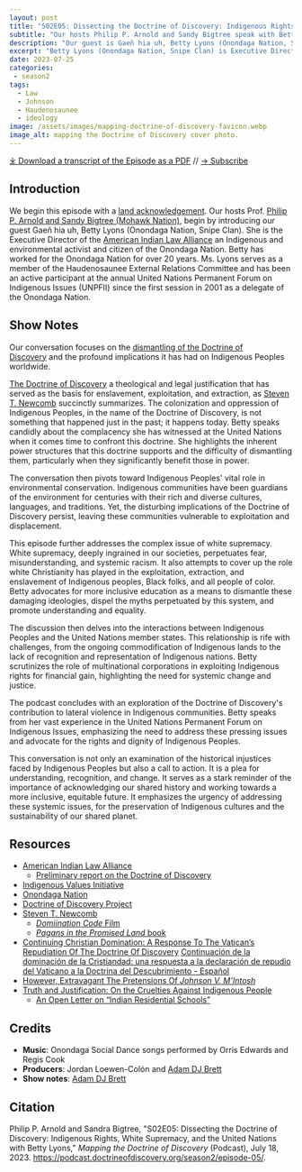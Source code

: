 ```yaml
---
layout: post
title: "S02E05: Dissecting the Doctrine of Discovery: Indigenous Rights, White Supremacy, and the United Nations with Betty Lyons"
subtitle: "Our hosts Philip P. Arnold and Sandy Bigtree speak with Betty Lyons"
description: "Our guest is Gaeñ hia uh, Betty Lyons (Onondaga Nation, Snipe Clan). Executive Director of the American Indian Law Alliance. She is an Indigenous and environmental activist and citizen of the Onondaga Nation. Betty has worked for the Onondaga Nation for over 20 years. Ms. Lyons serves as a member of the Haudenosaunee External Relations Committee and has been an active participant at the annual United Nations Permanent Forum on Indigenous Issues (UNPFII) since the first session in 2001 as a delegate of the Onondaga Nation."
excerpt: "Betty Lyons (Onondaga Nation, Snipe Clan) is Executive Director of the American Indian Law Alliance. She is an Indigenous and environmental activist and citizen of the Onondaga Nation."
date: 2023-07-25
categories: 
 - season2
tags: 
  - Law
  - Johnson
  - Haudenosaunee
  - ideology
image: /assets/images/mapping-doctrine-of-discovery-favicon.webp
image_alt: mapping the Doctrine of Discovery cover photo.
---
```


<div id="buzzsprout-player-13260217"></div><script src="https://www.buzzsprout.com/1926214/13260217-s02e05-dissecting-the-doctrine-of-discovery-indigenous-rights-white-supremacy-and-the-united-nations-with-betty-lyons.js?container_id=buzzsprout-player-13260217&player=small" type="text/javascript" charset="utf-8"></script>

[⤓ Download a transcript of the Episode as a PDF](/assets/pdfs/S02E05-Dissecting-the-Doctrine-of-Discovery-Betty-Lyons-TRANSCRIPT.pdf) // [→ Subscribe](/subscribe/)
  

Introduction
------------

We begin this episode with a [land acknowledgement](https://podcast.doctrineofdiscovery.org/land/). Our hosts Prof. [Philip P. Arnold and Sandy Bigtree (Mohawk Nation)](https://indigenousvalues.org/about/our-team/), begin by introducing our guest Gaeñ hia uh, Betty Lyons (Onondaga Nation, Snipe Clan). She is the Executive Director of the [American Indian Law Alliance](https://aila.ngo/) an Indigenous and environmental activist and citizen of the Onondaga Nation. Betty has worked for the Onondaga Nation for over 20 years. Ms. Lyons serves as a member of the Haudenosaunee External Relations Committee and has been an active participant at the annual United Nations Permanent Forum on Indigenous Issues (UNPFII) since the first session in 2001 as a delegate of the Onondaga Nation.

Show Notes
----------

Our conversation focuses on the [dismantling of the Doctrine of Discovery](https://aila.ngo/issues/doctrine-of-discovery/) and the profound implications it has had on Indigenous Peoples worldwide.

[The Doctrine of Discovery](https://doctrineofdiscovery.org/what-is-the-doctrine-of-discovery/) a theological and legal justification that has served as the basis for enslavement, exploitation, and extraction, as [Steven T. Newcomb](https://originalfreenations.com/) succinctly summarizes. The colonization and oppression of Indigenous Peoples, in the name of the Doctrine of Discovery, is not something that happened just in the past; it happens today. Betty speaks candidly about the complacency she has witnessed at the United Nations when it comes time to confront this doctrine. She highlights the inherent power structures that this doctrine supports and the difficulty of dismantling them, particularly when they significantly benefit those in power.

The conversation then pivots toward Indigenous Peoples' vital role in environmental conservation. Indigenous communities have been guardians of the environment for centuries with their rich and diverse cultures, languages, and traditions. Yet, the disturbing implications of the Doctrine of Discovery persist, leaving these communities vulnerable to exploitation and displacement.

This episode further addresses the complex issue of white supremacy. White supremacy, deeply ingrained in our societies, perpetuates fear, misunderstanding, and systemic racism. It also attempts to cover up the role white Christianity has played in the exploitation, extraction, and enslavement of Indigenous peoples, Black folks, and all people of color. Betty advocates for more inclusive education as a means to dismantle these damaging ideologies, dispel the myths perpetuated by this system, and promote understanding and equality.

The discussion then delves into the interactions between Indigenous Peoples and the United Nations member states. This relationship is rife with challenges, from the ongoing commodification of Indigenous lands to the lack of recognition and representation of Indigenous nations. Betty scrutinizes the role of multinational corporations in exploiting Indigenous rights for financial gain, highlighting the need for systemic change and justice.

The podcast concludes with an exploration of the Doctrine of Discovery's contribution to lateral violence in Indigenous communities. Betty speaks from her vast experience in the United Nations Permanent Forum on Indigenous Issues, emphasizing the need to address these pressing issues and advocate for the rights and dignity of Indigenous Peoples.

This conversation is not only an examination of the historical injustices faced by Indigenous Peoples but also a call to action. It is a plea for understanding, recognition, and change. It serves as a stark reminder of the importance of acknowledging our shared history and working towards a more inclusive, equitable future. It emphasizes the urgency of addressing these systemic issues, for the preservation of Indigenous cultures and the sustainability of our shared planet.

## Resources
- [American Indian Law Alliance](https://aila.ngo)
    - [Preliminary report on the Doctrine of Discovery](https://aila.ngo/wp-content/uploads/2010/09/DOD5.pdf)
- [Indigenous Values Initiative](https://indigenousvalues.org)
- [Onondaga Nation](https://www.onondaganation.org/)
- [Doctrine of Discovery Project](https://doctrineofdiscovery.org)
- [Steven T. Newcomb](https://originalfreenations.com/)
    - [*Domiination Code* Film](https://vimeo.com/ondemand/dominationcode)
    - [*Pagans in the Promised Land* book](https://www.chicagoreviewpress.com/pagans-in-the-promised-land-products-9781555916428.php)
- [Continuing Christian Domination: A Response To The Vatican’s Repudiation Of The Doctrine Of Discovery](https://www.aprilonline.org/continuing-christian-domination/)
    [Continuación de la dominación de la Cristiandad: una respuesta a la declaración de repudio del Vaticano a la Doctrina del Descubrimiento - Español](https://doctrineofdiscovery.org/blog/continuacion-dominacion/)
- [However, Extravagant The Pretensions Of *Johnson V. M’Intosh*](https://canopyforum.org/2023/03/23/however-extravagant-the-pretensions-of-johnson-v-mintosh/)
- [Truth and Justification: On the Cruelties Against Indigenous People](https://www.thenation.com/article/society/indigenous-residential-boarding-schools-canada/)
    - [An Open Letter on “Indian Residential Schools”](https://aila.ngo/an-open-letter-on-indian-residential-schools/)

## Credits

- **Music**: Onondaga Social Dance songs performed by Orris Edwards and Regis Cook
- **Producers**: Jordan Loewen-Colón and [Adam DJ Brett](https://adamdjbrett.com)
- **Show notes**: [Adam DJ Brett](https://adamdjbrett.com)

## Citation

Philip P. Arnold and Sandra Bigtree, "S02E05: Dissecting the Doctrine of Discovery: Indigenous Rights, White Supremacy, and the United Nations with Betty Lyons," _Mapping the Doctrine of Discovery_ (Podcast), July 18, 2023. <https://podcast.doctrineofdiscovery.org/season2/episode-05/>.

